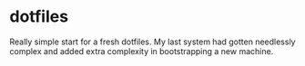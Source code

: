# dotfiles
Really simple start for a fresh dotfiles. My last system had gotten needlessly complex and added extra complexity in bootstrapping a new machine.
